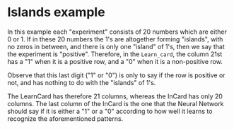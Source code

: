 # Islands example

In this example each "experiment" consists of 20 numbers which are either 0 or 1. If in these 20 numbers the 1's are altogether forming "islands", with no zeros in between, and there is only one "island" of 1's, then we say that the experiment is "positive". Therefore, in the `Learn_card`, the column 21st has a "1" when it is a positive row, and a "0" when it is a non-positive row.  

Observe that this last digit ("1" or "0") is only to say if the row is positive or not, and has nothing to do with the "islands" of 1's.

The LearnCard has therefore 21 columns, whereas the InCard has only 20 columns.  The last column of the InCard is the one that the Neural Network should say if it is either a "1" or a "0" according to how well it learns to recognize the aforementioned patterns.

